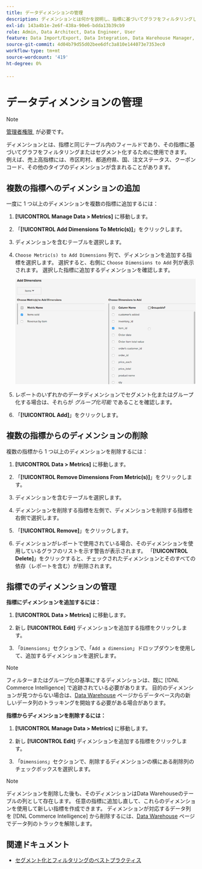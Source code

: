 ```yaml
---
title: データディメンションの管理
description: ディメンションとは何かを説明し、指標に基づいてグラフをフィルタリングしたりセグメント化したりするために使用できます。
exl-id: 143a4b1e-2e6f-438a-90e6-bdda13b39cb9
role: Admin, Data Architect, Data Engineer, User
feature: Data Import/Export, Data Integration, Data Warehouse Manager, Commerce Tables
source-git-commit: 4d04b79d55d02bee6dfc3a810e144073e7353ec0
workflow-type: tm+mt
source-wordcount: '419'
ht-degree: 0%

---
```


# データディメンションの管理

>[!NOTE]
>
>[&#x200B; 管理者権限 &#x200B;](../../administrator/user-management/user-management.md) が必要です。

ディメンションとは、指標と同じテーブル内のフィールドであり、その指標に基づいてグラフをフィルタリングまたはセグメント化するために使用できます。 例えば、売上高指標には、市区町村、都道府県、国、注文ステータス、クーポンコード、その他のタイプのディメンションが含まれることがあります。

## 複数の指標へのディメンションの追加

一度に 1 つ以上のディメンションを複数の指標に追加するには：

1. **[!UICONTROL Manage Data > Metrics]** に移動します。

1. 「**[!UICONTROL Add Dimensions To Metric(s)]**」をクリックします。

1. ディメンションを含むテーブルを選択します。

1. `Choose Metric(s) to Add Dimensions` 列で、ディメンションを追加する指標を選択します。 選択すると、右側に `Choose Dimensions to Add` 列が表示されます。 選択した指標に追加するディメンションを確認します。

   ![&#x200B; 使用可能なディメンションオプションを表示するディメンションを追加ダイアログ &#x200B;](../../assets/Add_Dimensions.png)

1. レポートのいずれかのデータディメンションでセグメント化またはグループ化する場合は、それらが _グループ化可能_ であることを確認します。

1. 「**[!UICONTROL Add]**」をクリックします。

## 複数の指標からのディメンションの削除

複数の指標から 1 つ以上のディメンションを削除するには：

1. **[!UICONTROL Data > Metrics]** に移動します。

1. 「**[!UICONTROL Remove Dimensions From Metric(s)]**」をクリックします。

1. ディメンションを含むテーブルを選択します。

1. ディメンションを削除する指標を左側で、ディメンションを削除する指標を右側で選択します。

1. 「**[!UICONTROL Remove]**」をクリックします。

1. ディメンションがレポートで使用されている場合、そのディメンションを使用しているグラフのリストを示す警告が表示されます。 「**[!UICONTROL Delete]**」をクリックすると、チェックされたディメンションとそのすべての依存（レポートを含む）が削除されます。

## 指標でのディメンションの管理

**指標にディメンションを追加するには：**

1. **[!UICONTROL Data > Metrics]** に移動します。

1. 新し **[!UICONTROL Edit]** ディメンションを追加する指標をクリックします。

1. 「`Dimensions`」セクションで、「`Add a dimension`」ドロップダウンを使用して、追加するディメンションを選択します。

>[!NOTE]
>
>フィルターまたはグループ化の基準にするディメンションは、既に [!DNL Commerce Intelligence] で追跡されている必要があります。 目的のディメンションが見つからない場合は、[Data Warehouse](../data-warehouse-mgr/tour-dwm.md) ページからデータベース内の新しいデータ列のトラッキングを開始する必要がある場合があります。


**指標からディメンションを削除するには：**

1. **[!UICONTROL Manage Data > Metrics]** に移動します。

1. 新し **[!UICONTROL Edit]** ディメンションを追加する指標をクリックします。

1. 「`Dimensions`」セクションで、削除するディメンションの横にある削除列のチェックボックスを選択します。

>[!NOTE]
>
>ディメンションを削除した後も、そのディメンションはData Warehouseのテーブルの列として存在します。 任意の指標に追加し直して、これらのディメンションを使用して新しい指標を作成できます。 ディメンションが対応するデータ列を [!DNL Commerce Intelligence] から削除するには、[Data Warehouse](../data-warehouse-mgr/tour-dwm.md) ページでデータ列のトラックを解除します。

## 関連ドキュメント

* [セグメント化とフィルタリングのベストプラクティス](../../best-practices/segment-filter.md)

